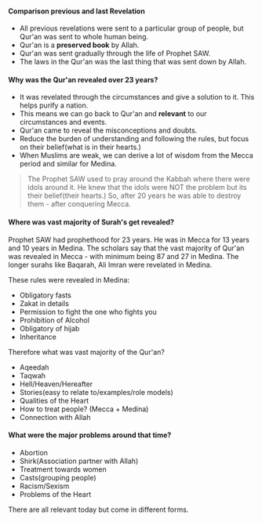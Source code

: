 #### Comparison previous and last Revelation
- All previous revelations were sent to a particular group of people, but Qur'an was sent to whole human being.
- Qur'an is a **preserved book** by Allah.
- Qur'an was sent gradually through the life of Prophet SAW.
- The laws in the Qur'an was the last thing that was sent down by Allah.
#### Why was the Qur'an revealed over 23 years?
- It was revelated through the circumstances and give a solution to it. This helps purify a nation.
- This means we can go back to Qur'an and **relevant** to our circumstances and events.
- Qur'an came to reveal the misconceptions and doubts.
- Reduce the burden of understanding and following the rules, but focus on their belief(what is in their hearts.)
- When Muslims are weak, we can derive a lot of wisdom from the Mecca period and similar for Medina.

> The Prophet SAW used to pray around the Kabbah where there were idols around it. He knew that the idols were NOT the problem but its their belief(their hearts.) So, after 20 years he was able to destroy them - after conquering Mecca.
#### Where was vast majority of Surah's get revealed?
Prophet SAW had prophethood for 23 years. He was in Mecca for 13 years and 10 years in Medina. The scholars say that the vast majority of Qur'an was revealed in Mecca - with minimum being 87 and 27 in Medina. The longer surahs like Baqarah, Ali Imran were revelated in Medina. 

These rules were revealed in Medina:
- Obligatory fasts 
- Zakat in details
- Permission to fight the one who fights you
- Prohibition of Alcohol
- Obligatory of hijab
- Inheritance

Therefore what was vast majority of the Qur'an?
- Aqeedah
- Taqwah
- Hell/Heaven/Hereafter
- Stories(easy to relate to/examples/role models) 
- Qualities of the Heart
- How to treat people? (Mecca + Medina)
- Connection with Allah

#### What were the major problems around that time?
- Abortion
- Shirk(Association partner with Allah)
- Treatment towards women
- Casts(grouping people)
- Racism/Sexism
- Problems of the Heart

There are all relevant today but come in different forms.


